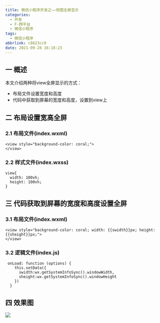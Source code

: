 ```yaml
---
title: 微信小程序开发之——视图全屏显示
categories:
  - 开发
  - F-跨平台
  - 微信小程序
tags:
  - 微信小程序
abbrlink: c8623cc0
date: 2021-09-28 16:18:23
---
```

## 一 概述

本文介绍两种将view全屏显示的方式：

* 布局文件设置宽度和高度
* 代码中获取到屏幕的宽度和高度，设置到view上

<!--more-->

## 二 布局设置宽高全屏

### 2.1 布局文件(index.wxml)

```
<view style="background-color: coral;">
</view>
```

### 2.2 样式文件(index.wxss)

```
view{
  width: 100vh;
  height: 100vh;
}
```

## 三 代码获取到屏幕的宽度和高度设置全屏

### 3.1 布局文件(index.wxml)

```
<view style="background-color: coral; width: {{swidth}}px; height: {{sheight}}px;">
</view>
```

### 3.2 逻辑文件(index.js)

```
 onLoad: function (options) {
    this.setData({
      swidth:wx.getSystemInfoSync().windowWidth,
      sheight:wx.getSystemInfoSync().windowHeight
    })
  }
```

## 四 效果图
![][1]


[1]:https://raw.githubusercontent.com/PGzxc/CDN/master/blog-wechat/wechat-screen-width-height.png
